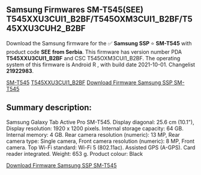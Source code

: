 <h2>Samsung Firmwares SM-T545(SEE) T545XXU3CUI1_B2BF/T545OXM3CUI1_B2BF/T545XXU3CUH2_B2BF</h2>
Download the Samsung firmware for the ✅ <strong>Samsung SSP </strong> ⭐ <strong>SM-T545</strong> with product code <strong>SEE</strong> <strong> from Serbia</strong>. This firmware has version number PDA <strong>T545XXU3CUI1_B2BF</strong> and CSC T545OXM3CUI1_B2BF. The operating system of this firmware is Android R , with build date 2021-10-01. Changelist <strong>21922983</strong>.


[SM-T545](https://samfirm.shop/samsung/model/SM-T545)
[T545XXU3CUI1_B2BF](https://samfirm.shop/samsung/pda/T545XXU3CUI1_B2BF)
[Download Firmware Samsung SSP SM-T545](https://samfirm.shop/samsung/firmware/461983)
<h2>Summary description:</h2>
<p>Samsung Galaxy Tab Active Pro SM-T545. Display diagonal: 25.6 cm (10.1"), Display resolution: 1920 x 1200 pixels. Internal storage capacity: 64 GB. Internal memory: 4 GB. Rear camera resolution (numeric): 13 MP, Rear camera type: Single camera, Front camera resolution (numeric): 8 MP, Front camera. Top Wi-Fi standard: Wi-Fi 5 (802.11ac). Assisted GPS (A-GPS). Card reader integrated. Weight: 653 g. Product colour: Black</p>


[Download Firmware Samsung SSP SM-T545](https://samfirm.shop/samsung/firmware/461983)
